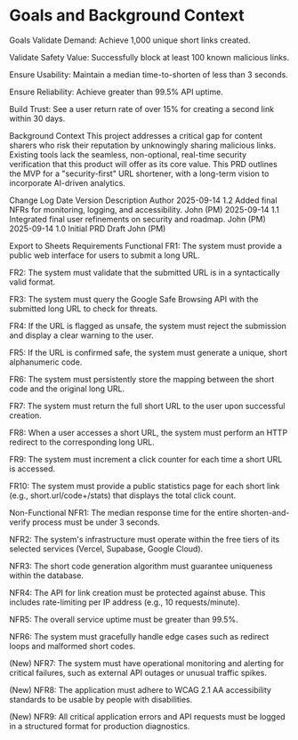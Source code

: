 # Goals and Background Context

Goals
Validate Demand: Achieve 1,000 unique short links created.

Validate Safety Value: Successfully block at least 100 known malicious links.

Ensure Usability: Maintain a median time-to-shorten of less than 3 seconds.

Ensure Reliability: Achieve greater than 99.5% API uptime.

Build Trust: See a user return rate of over 15% for creating a second link within 30 days.

Background Context
This project addresses a critical gap for content sharers who risk their reputation by unknowingly sharing malicious links. Existing tools lack the seamless, non-optional, real-time security verification that this product will offer as its core value. This PRD outlines the MVP for a "security-first" URL shortener, with a long-term vision to incorporate AI-driven analytics.

Change Log
Date Version Description Author
2025-09-14 1.2 Added final NFRs for monitoring, logging, and accessibility. John (PM)
2025-09-14 1.1 Integrated final user refinements on security and roadmap. John (PM)
2025-09-14 1.0 Initial PRD Draft John (PM)

Export to Sheets
Requirements
Functional
FR1: The system must provide a public web interface for users to submit a long URL.

FR2: The system must validate that the submitted URL is in a syntactically valid format.

FR3: The system must query the Google Safe Browsing API with the submitted long URL to check for threats.

FR4: If the URL is flagged as unsafe, the system must reject the submission and display a clear warning to the user.

FR5: If the URL is confirmed safe, the system must generate a unique, short alphanumeric code.

FR6: The system must persistently store the mapping between the short code and the original long URL.

FR7: The system must return the full short URL to the user upon successful creation.

FR8: When a user accesses a short URL, the system must perform an HTTP redirect to the corresponding long URL.

FR9: The system must increment a click counter for each time a short URL is accessed.

FR10: The system must provide a public statistics page for each short link (e.g., short.url/code+/stats) that displays the total click count.

Non-Functional
NFR1: The median response time for the entire shorten-and-verify process must be under 3 seconds.

NFR2: The system's infrastructure must operate within the free tiers of its selected services (Vercel, Supabase, Google Cloud).

NFR3: The short code generation algorithm must guarantee uniqueness within the database.

NFR4: The API for link creation must be protected against abuse. This includes rate-limiting per IP address (e.g., 10 requests/minute).

NFR5: The overall service uptime must be greater than 99.5%.

NFR6: The system must gracefully handle edge cases such as redirect loops and malformed short codes.

(New) NFR7: The system must have operational monitoring and alerting for critical failures, such as external API outages or unusual traffic spikes.

(New) NFR8: The application must adhere to WCAG 2.1 AA accessibility standards to be usable by people with disabilities.

(New) NFR9: All critical application errors and API requests must be logged in a structured format for production diagnostics.
